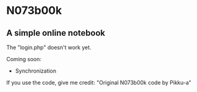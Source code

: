 # N073b00k
## A simple online notebook

The "login.php" doesn't work yet.

Coming soon:
- Synchronization


If you use the code, give me credit: "Original N073b00k code by Pikku-a"